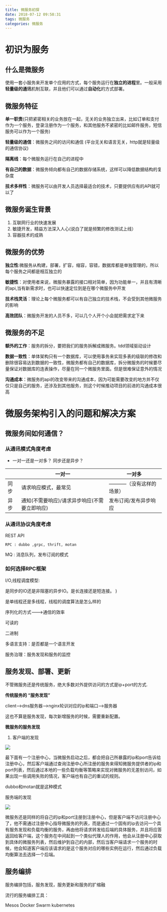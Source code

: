 ```yaml
---
title: 微服务初探
date: 2018-07-12 09:58:31
tags: 微服务
categories: 微服务
---
```


# 初识为服务

## 什么是微服务

使用一套小服务来开发单个应用的方式，每个服务运行在**独立的进程**里。一般采用**轻量级的通讯**机制互联，并且他们可以通过**自动化**的方式部署。

## 微服务特征

**单一职责**(只把紧密相关的业务放在一起，无关的业务独立出来，比如订单和支付作为一个服务，登录注册作为一个服务，和其他服务不紧密的比如邮件服务，短信服务可以作为一个服务)

**轻量级的通信**：微服务之间的访问和通信 (平台无关和语言无关，http就是轻量级的通信协议)

**隔离线**：每个微服务运行在自己的进程中

**有自己的数据**：微服务倾向都有自己的数据存储系统，这样可以降低数据结构的复杂度

**技术多样性**：微服务可以由开发人员选择最适合的技术，只要提供应有的API就可以了

## 微服务诞生背景

1. 互联网行业的快速发展
2. 敏捷开发，精益方法深入人心(说白了就是频繁的修改测试上线）
3. 容器技术的成熟

## 微服务的优势

**独立性**:微服务从构建，部署，扩容，缩容，容错，数据库都是单独管理的，所以每个服务之间都是相互独立的

**敏捷性**：对使用者来说，微服务暴露的接口相对简单，因为功能单一，并且有清晰的api,当有新需求时，也可以快速定位到是在哪个微服务中开发

**技术栈灵活**：理论上每个微服务都可以有自己独立的技术栈，不会受到其他微服务的影响

**高效团队**：微服务开发的人员不多，可以几个人开个小会就把需求定下来

## 微服务的不足

**额外的工作**：服务的拆分，要把我们的服务拆解成微服务。tdd领域驱动设计

**数据一致性**：单体架构只有一个数据库，可以使用事务来实现多表的级联的修改和删除很容易达到数据的一致性，微服务都有自己的数据库，拆分微服务的时候要尽量保证对数据库的连表操作，尽量在同一个微服务里面。但是很难保证意外的情况

**沟通成本**：微服务的api的改变带来的沟通成本，因为可能需要改变的地方并不仅仅只是自己的服务，还涉及到其他服务，则这个时候推动项目的前进的沟通成本很高

# 微服务架构引入的问题和解决方案

## 微服务间如何通信？

### 从通讯模式角度考虑

-  一对一还是一对多？
   同步还是异步？

|      | 一对一                                        | 一对多                 |
| ---- | --------------------------------------------- | ---------------------- |
| 同步 | 请求响应模式，最常见                          | ———–（没有这样的场景） |
| 异步 | 通知(不需要响应)/请求异步响应(不需要立即响应) | 发布订阅/发布异步响应  |

### 从通讯协议角度考虑

 REST API 

```
RPC : dubbo ,grpc, thrift, motan
```

 MQ : 消息队列，发布订阅的模式 

### 如何选择RPC框架

I/O,线程调度模型:

 是同步的IO还是非阻塞的异步IO。是长连接还是短连接。 )

 是单线程还是多线程，线程的调度算法是怎么样的

序列化的方式——->通信的效率

 可读的

 二进制

多语言支持：是否都是一个语言开发

服务治理：服务发现和服务的监控

## 服务发现、部署、更新

不管微服务还是传统服务，绝大多数对外提供访问的方式是ip+port的方式.

**传统服务的 “服务发现”**

client—>dns服务器—>nginx轮训对应的ip和端口—->服务器

这也不算是服务发现，每次新增服务的时候，需要重新配置。

**微服务的服务发现**

1. 客户端的发现

![](/home/zhaohq/blog/hexo/source/微服务初探/客户端服务发现.png)

最下面有一个注册中心，当微服务启动之后，都会把自己所暴露的ip和port告诉给注册中心，然后客户端通过查询注册中心所注册的服务来得知微服务提供者的ip和port列表，然后通过本地的一些负载均衡等策略来实现对微服务的无差别访问，如果出现一些调用失败的情况，客户端也有自己的重试的规则。

dubbo和motan就是这种模式

服务端的发现

![](/home/zhaohq/blog/hexo/source/微服务初探/服务端服务发现.png)

微服务还是同样的将自己的ip和port注册到注册中心，但是客户端不访问注册中心了，他不需通过注册中心指导微服务的列表，而是通过一个固有的ip去访问一个具有服务发现和负载均衡的服务，再由他将请求转发给后端的具体服务，并且将应答返回给客户端，这个服务在中间起到一个类似代理人的作用，他会从注册中心获取到具体的微服务列表，然后维护到自己的内部，然后当客户端请求一个服务的时候，他会知道客户端应该请求的是这个服务对应的哪些实例在运行，然后通过负载均衡算法去选择一个后端。

## 服务编排

服务编排包括，服务发现，服务更新和服务的扩缩融

流行的服务编排工具：

Mesos Docker Swarm kubernetes